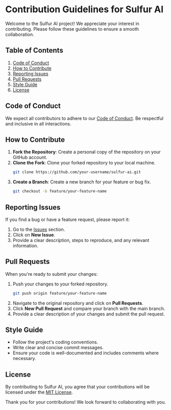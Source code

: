 # Contribution Guidelines for Sulfur AI

Welcome to the Sulfur AI project! We appreciate your interest in contributing. Please follow these guidelines to ensure a smooth collaboration.

## Table of Contents
1. [Code of Conduct](#code-of-conduct)
2. [How to Contribute](#how-to-contribute)
3. [Reporting Issues](#reporting-issues)
4. [Pull Requests](#pull-requests)
5. [Style Guide](#style-guide)
6. [License](#license)

## Code of Conduct
We expect all contributors to adhere to our [Code of Conduct](CODE_OF_CONDUCT.md). Be respectful and inclusive in all interactions.

## How to Contribute
1. **Fork the Repository**: Create a personal copy of the repository on your GitHub account.
2. **Clone the Fork**: Clone your forked repository to your local machine.
   ```bash
   git clone https://github.com/your-username/sulfur-ai.git
   ```
3. **Create a Branch**: Create a new branch for your feature or bug fix.
   ```bash
   git checkout -b feature/your-feature-name
   ```

## Reporting Issues
If you find a bug or have a feature request, please report it:
1. Go to the [Issues](https://github.com/notvolks/SulfurAI-1.3/issues) section.
2. Click on **New Issue**.
3. Provide a clear description, steps to reproduce, and any relevant information.

## Pull Requests
When you're ready to submit your changes:
1. Push your changes to your forked repository.
   ```bash
   git push origin feature/your-feature-name
   ```
2. Navigate to the original repository and click on **Pull Requests**.
3. Click **New Pull Request** and compare your branch with the main branch.
4. Provide a clear description of your changes and submit the pull request.

## Style Guide
- Follow the project's coding conventions.
- Write clear and concise commit messages.
- Ensure your code is well-documented and includes comments where necessary.

## License
By contributing to Sulfur AI, you agree that your contributions will be licensed under the [MIT License](LICENSE).

Thank you for your contributions! We look forward to collaborating with you.
